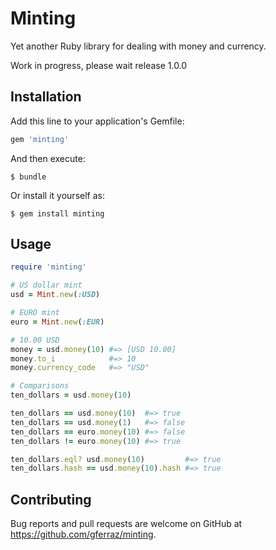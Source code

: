 # Minting

Yet another Ruby library for dealing with money and currency.

Work in progress, please wait release 1.0.0

## Installation

Add this line to your application's Gemfile:

```ruby
gem 'minting'
```

And then execute:

    $ bundle

Or install it yourself as:

    $ gem install minting

## Usage

```ruby
require 'minting'

# US dollar mint
usd = Mint.new(:USD)

# EURO mint
euro = Mint.new(:EUR)

# 10.00 USD
money = usd.money(10) #=> [USD 10.00]
money.to_i            #=> 10
money.currency_code   #=> "USD"

# Comparisons
ten_dollars = usd.money(10)

ten_dollars == usd.money(10)  #=> true
ten_dollars == usd.money(1)   #=> false
ten_dollars == euro.money(10) #=> false
ten_dollars != euro.money(10) #=> true

ten_dollars.eql? usd.money(10)         #=> true
ten_dollars.hash == usd.money(10).hash #=> true

```

## Contributing

Bug reports and pull requests are welcome on GitHub at https://github.com/gferraz/minting.
